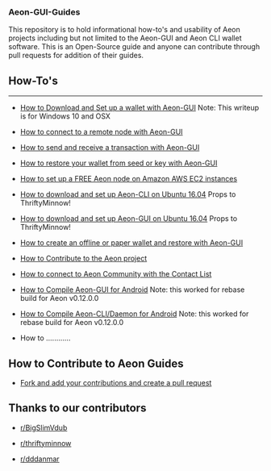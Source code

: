 ### Aeon-GUI-Guides
This repository is to hold informational how-to's and usability of Aeon projects including but not limited to the Aeon-GUI and Aeon CLI wallet software. This is an Open-Source guide and anyone can contribute through pull requests for addition of their guides. 


## How-To's
---------------------------------------------------------------------------------------
* [How to Download and Set up a wallet with Aeon-GUI](https://medium.com/@AEON_Community/how-to-downloading-and-setting-up-a-wallet-with-aeon-gui-f48647e6d9f6) Note: This writeup is for Windows 10 and OSX

* [How to connect to a remote node with Aeon-GUI](https://medium.com/@AEON_Community/how-to-connect-to-a-remote-node-with-the-aeon-gui-db4e7427960c)

* [How to send and receive a transaction with Aeon-GUI](https://medium.com/@AEON_Community/how-to-sending-and-receiving-a-transaction-with-aeon-gui-79d36796b821)

* [How to restore your wallet from seed or key with Aeon-GUI](https://medium.com/@AEON_Community/how-to-restoring-your-wallet-file-from-seed-7c5ed8ba0645)

* [How to set up a FREE Aeon node on Amazon AWS EC2 instances](https://medium.com/@AEON_Community/setting-up-an-amazon-aws-aeon-public-node-on-a-free-ec2-instance-b6952a598cdc)

* [How to download and set up Aeon-CLI on Ubuntu 16.04](https://github.com/thriftyMinnow/aeon-coin-info/blob/master/How-Tos/SetupAEONcliUbuntu/SetupAEON_Ubuntu.md) Props to ThriftyMinnow!

* [How to download and set up Aeon-GUI on Ubuntu 16.04](https://github.com/thriftyMinnow/aeon-coin-info/blob/master/How-Tos/buildAeonGuiUbuntu/BuildAeonGUI_Ubuntu.md) Props to ThriftyMinnow!

* [How to create an offline or paper wallet and restore with Aeon-GUI](https://medium.com/@AEON_Community/how-to-create-an-offline-wallet-or-paper-wallet-and-restore-that-wallet-using-aeon-gui-application-a1b76bc9870e)

* [How to Contribute to the Aeon project](https://thriftyminnow.github.io/aeon-coin-info/How-Tos/Contribute/contribute.html)

* [How to connect to Aeon Community with the Contact List](https://medium.com/@AEON_Community/aeon-community-contacts-5d56fb05bfa3)

* [How to Compile Aeon-GUI for Android](https://www.reddit.com/r/Aeon/comments/82cwth/how_to_compile_rebase_gui_wallet_for_android/)  Note: this worked for rebase build for Aeon v0.12.0.0

* [How to Compile Aeon-CLI/Daemon for Android](https://www.reddit.com/r/Aeon/comments/82bet8/how_to_compile_rebase_aeondaeonwalletcli_for/) Note: this worked for rebase build for Aeon v0.12.0.0

* How to ............

## How to Contribute to Aeon Guides

* [Fork and add your contributions and create a pull request](https://github.com/AEONCommunity/AeonHowTos/pulls)

## Thanks to our contributors

* [r/BigSlimVdub](https://www.reddit.com/user/bigslimvdub) 

* [r/thriftyminnow](https://www.reddit.com/user/thriftyminnow) 

* [r/dddanmar](https://www.reddit.com/user/dddanmar)
